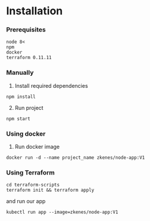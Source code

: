 # Installation

### Prerequisites

```
node 8<
npm 
docker
terraform 0.11.11
```

### Manually

1. Install required dependencies

```
npm install
```

2. Run project 

``` 
npm start
```

### Using docker

1. Run docker image

```
docker run -d --name project_name zkenes/node-app:V1
```

### Using Terraform 

```
cd terraform-scripts
terraform init && terraform apply
```

and run our app
```
kubectl run app --image=zkenes/node-app:V1
```




